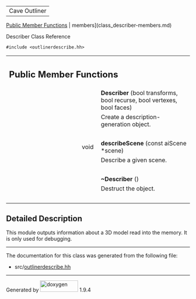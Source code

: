 <table data-cellspacing="0" data-cellpadding="0">
<colgroup>
<col style="width: 100%" />
</colgroup>
<tbody>
<tr id="projectrow" class="odd">
<td id="projectalign"><div id="projectname">
Cave Outliner
</div></td>
</tr>
</tbody>
</table>

[Public Member Functions](#pub-methods) | 
members](class_describer-members.md)

Describer Class Reference

`#include <outlinerdescribe.hh>`

<table class="memberdecls">
<colgroup>
<col style="width: 50%" />
<col style="width: 50%" />
</colgroup>
<tbody>
<tr class="odd heading">
<td colspan="2"><h2 id="public-member-functions"
class="groupheader"><span id="pub-methods"></span> Public Member
Functions</h2></td>
</tr>
<tr class="even memitem:a54a7d2be5e7e2c7272d5193c933d6f7e">
<td class="memItemLeft" style="text-align: right;"
data-valign="top"><span id="a54a7d2be5e7e2c7272d5193c933d6f7e"></span>
 </td>
<td class="memItemRight" data-valign="bottom"><strong>Describer</strong>
(bool transforms, bool recurse, bool vertexes, bool faces)</td>
</tr>
<tr class="odd memdesc:a54a7d2be5e7e2c7272d5193c933d6f7e">
<td class="mdescLeft"> </td>
<td class="mdescRight">Create a description-generation object.<br />
</td>
</tr>
<tr class="even separator:a54a7d2be5e7e2c7272d5193c933d6f7e">
<td colspan="2" class="memSeparator"> </td>
</tr>
<tr class="odd memitem:a76530b5d374572e9e75b2637b49d7e0a">
<td class="memItemLeft" style="text-align: right;"
data-valign="top"><span id="a76530b5d374572e9e75b2637b49d7e0a"></span>
void </td>
<td class="memItemRight"
data-valign="bottom"><strong>describeScene</strong> (const aiScene
*scene)</td>
</tr>
<tr class="even memdesc:a76530b5d374572e9e75b2637b49d7e0a">
<td class="mdescLeft"> </td>
<td class="mdescRight">Describe a given scene.<br />
</td>
</tr>
<tr class="odd separator:a76530b5d374572e9e75b2637b49d7e0a">
<td colspan="2" class="memSeparator"> </td>
</tr>
<tr class="even memitem:aff9200eb95e18ae11e297860f6c85fba">
<td class="memItemLeft" style="text-align: right;"
data-valign="top"><span id="aff9200eb95e18ae11e297860f6c85fba"></span>
 </td>
<td class="memItemRight"
data-valign="bottom"><strong>~Describer</strong> ()</td>
</tr>
<tr class="odd memdesc:aff9200eb95e18ae11e297860f6c85fba">
<td class="mdescLeft"> </td>
<td class="mdescRight">Destruct the object.<br />
</td>
</tr>
<tr class="even separator:aff9200eb95e18ae11e297860f6c85fba">
<td colspan="2" class="memSeparator"> </td>
</tr>
</tbody>
</table>

<span id="details"></span>

## Detailed Description

This module outputs information about a 3D model read into the memory.
It is only used for debugging.

------------------------------------------------------------------------

The documentation for this class was generated from the following file:

-   src/<a href="outlinerdescribe_8hh_source.md"
    class="el">outlinerdescribe.hh</a>

------------------------------------------------------------------------

<span class="small">Generated
by [<img src="doxygen.svg" class="footer" width="104" height="31"
alt="doxygen" />](https://www.doxygen.org/index.md) 1.9.4</span>

